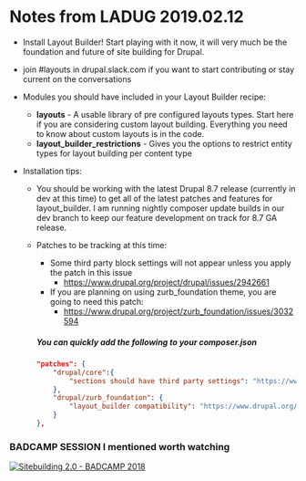 # Notes from LADUG 2019.02.12 # 

- Install Layout Builder! Start playing with it now, it will very much be the foundation and future of site building for Drupal.
- join #layouts in drupal.slack.com if you want to start contributing or stay current on the conversations 
- Modules you should have included in your Layout Builder recipe:
    - __layouts__ - A usable library of pre configured layouts types.  Start here if you are considering custom layout building.  Everything you need to know about custom layouts is in the code. 
    - __layout_builder_restrictions__ - Gives you the options to restrict entity types for layout building per content type
   
- Installation tips:
    - You should be working with the latest Drupal 8.7 release (currently in dev at this time) to get all of the latest patches and features for layout_builder. I am running nightly composer update builds in our dev branch to keep our feature development on track for 8.7 GA release.  
    - Patches to be tracking at this time:
        - Some third party block settings will not appear unless you apply the patch in this issue
            - https://www.drupal.org/project/drupal/issues/2942661
        -  If you are planning on using zurb_foundation theme, you are going to need this patch: 
            - https://www.drupal.org/project/zurb_foundation/issues/3032594

        ##### You can quickly add the following to your composer.json
        
        ```json
        "patches": {
            "drupal/core":{
                "sections should have third party settings": "https://www.drupal.org/files/issues/2019-02-11/2942661-tps-54.patch"
            },
            "drupal/zurb_foundation": {
                "layout_builder compatibility": "https://www.drupal.org/files/issues/2019-02-13/layout_builder-compatibility-3032594.patch"
            }
        },
        ```
        
### BADCAMP SESSION I mentioned worth watching

[![Sitebuilding 2.0 - BADCAMP 2018](http://img.youtube.com/vi/1Q4G3BWeKmU/0.jpg)](http://www.youtube.com/watch?v=1Q4G3BWeKmU)
